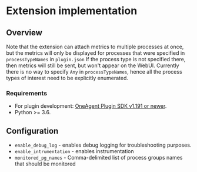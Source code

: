 # Extension implementation

## Overview

Note that the extension can attach metrics to multiple processes at once, but the metrics will only be displayed for processes that were specified in `processTypeNames` in `plugin.json`
If the process type is not specified there, then metrics will still be sent, but won't appear on the WebUI.
Currently there is no way to specify `Any` in `processTypeNames`, hence all the process types of interest need to be explicitly enumerated.

### Requirements

* For plugin development: [OneAgent Plugin SDK v1.191 or newer](https://dynatrace.github.io/plugin-sdk/index.html).
* Python >= 3.6.

## Configuration

* `enable_debug_log` - enables debug logging for troubleshooting purposes.
* `enable_intrumentation` - enables instrumentation
* `monitored_pg_names` - Comma-delimited list of process groups names that should be monitored